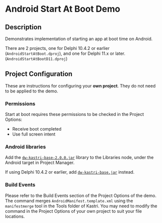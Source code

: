 # Android Start At Boot Demo

## Description

Demonstrates implementation of starting an app at boot time on Android.

There are 2 projects, one for Delphi 10.4.2 or earlier (`AndroidStartAtBoot.dproj`), and one for Delphi 11.x or later. (`AndroidStartAtBootD11.dproj`)

## Project Configuration

These are instructions for configuring your **own project**. They do not need to be applied to the demo.

### Permissions

Start at boot requires these permissions to be checked in the Project Options:

* Receive boot completed
* Use full screen intent

### Android libraries

Add the [`dw-kastri-base-2.0.0.jar`](https://github.com/DelphiWorlds/Kastri/blob/master/Lib/dw-kastri-base-2.0.0.jar) library to the Libraries node, under the Android target in Project Manager.

If using Delphi 10.4.2 or earlier, add [`dw-kastri-base.jar`](https://github.com/DelphiWorlds/Kastri/blob/master/Lib/dw-kastri-base.jar) instead.

### Build Events

Please refer to the Build Events section of the Project Options of the demo. The command merges `AndroidManifest.template.xml` using the `manifestmerge` tool in the Tools folder of Kastri. You may need to modify the command in the Project Options of your own project to suit your file locations.




